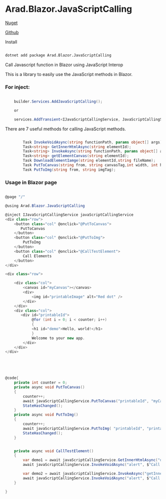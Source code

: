 # Arad.Blazor.JavaScriptCalling

[Nuget](https://www.nuget.org/packages/Arad.Blazor.JavaScriptCalling)

[Github](https://github.com/ahmadaghazadeh/Arad.Blazor.JavaScriptCalling)

Install
``` bash

dotnet add package Arad.Blazor.JavaScriptCalling  

```

Call Javascript function in Blazor using JavaScript Interop

This is a library to easily use the JavaScript methods in Blazor.

### For inject:
``` c#

    builder.Services.AddJavaScriptCalling();

    or

    services.AddTransient<IJavaScriptCallingService, JavaScriptCallingService>();

```

There are 7 useful methods for calling JavaScript methods.
``` c#

        Task InvokeVoidAsync(string functionPath, params object[] args);
        Task<string> GetInnerHtmlAsync(string elementId);
        Task<string> InvokeAsync(string functionPath, params object[] args);
        Task<string> getElementCanvas(string elementId);
        Task DownloadElementIamge(string elementId,string fileName);
        Task PutToCanvas(string from, string canvasTag,int width, int hight);
        Task PutToImg(string from, string imgTag);
```

### Usage in Blazor page

``` c#

@page "/"

@using Arad.Blazor.JavaScriptCalling

@inject IJavaScriptCallingService javaScriptCallingService
<div class="row">
    <button class="col" @onclick="@PutToCanvas">
       PutToCanvas
    </button>
    <button class="col" @onclick="@PutToImg">
        PutToImg
    </button>
    <button class="col" @onclick="@CallTestElement">
        Call Elements
    </button>
</div>

<div class="row">

    <div class="col">
        <canvas id="myCanvas"></canvas>
        <div>
            <img id="printableImage" alt="Red dot" />
        </div>
    </div>
    <div class="col">
       <div id="printableId">
            @for (int i = 0; i < counter; i++)
            {
            <h1 id="demo">Hello, world!</h1>
            }
            Welcome to your new app.
        </div>
    </div>
</div>





@code{
    private int counter = 0;
    private async void PutToCanvas()
    {
        counter++;
        await javaScriptCallingService.PutToCanvas("printableId", "myCanvas",10,10);
        StateHasChanged();
    }
    private async void PutToImg()
    {
        counter++;
        await javaScriptCallingService.PutToImg( "printableId", "printableImage");
        StateHasChanged();
    }


    private async void CallTestElement()
    {
        var demo1 = await javaScriptCallingService.GetInnerHtmlAsync("demo");
        await javaScriptCallingService.InvokeVoidAsync("alert", $"Call directly GetInnerHtmlAsync  {demo1}");

        var demo2 = await javaScriptCallingService.InvokeAsync("getInnerHtml","demo");
        await javaScriptCallingService.InvokeVoidAsync("alert", $"Call getInnerHtml from InvokeAsync  {demo1}");
    }

}

````

